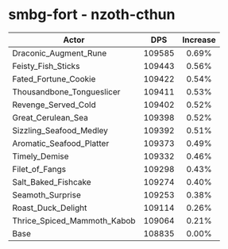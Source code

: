 # smbg-fort - nzoth-cthun
| Actor | DPS | Increase |
|---|:---:|:---:|
|Draconic_Augment_Rune|109585|0.69%|
|Feisty_Fish_Sticks|109443|0.56%|
|Fated_Fortune_Cookie|109422|0.54%|
|Thousandbone_Tongueslicer|109411|0.53%|
|Revenge_Served_Cold|109402|0.52%|
|Great_Cerulean_Sea|109398|0.52%|
|Sizzling_Seafood_Medley|109392|0.51%|
|Aromatic_Seafood_Platter|109373|0.49%|
|Timely_Demise|109332|0.46%|
|Filet_of_Fangs|109298|0.43%|
|Salt_Baked_Fishcake|109274|0.40%|
|Seamoth_Surprise|109253|0.38%|
|Roast_Duck_Delight|109114|0.26%|
|Thrice_Spiced_Mammoth_Kabob|109064|0.21%|
|Base|108835|0.00%|
